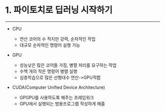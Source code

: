 # 1. 파이토치로 딥러닝 시작하기
***

- CPU
  * 연산 코어의 수 적지만 강력, 순차적인 작업
  * 대규모 순차적인 명령어 실행 가능

- GPU 
  * 성능낮은 많은 코어들 가짐, 병렬 처리를 요구하는 작업
  * 수백 개의 작은 명령어 병렬 실행
  * 심층학습으로 많은 선형대수 연산->GPU적합

- CUDA(Computer Unified Device Architecture)
  * GPGPU를 사용하도록 해주는 프레임워크
  * GPU에서 실행되는 범용프로그램 작성하게 해줌
